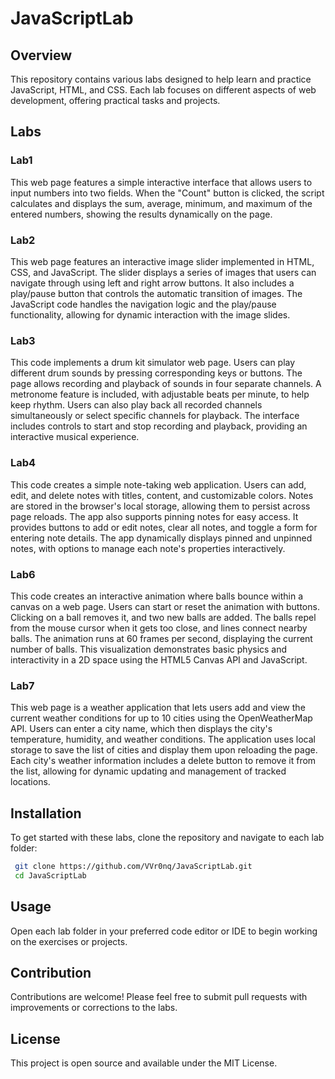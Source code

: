 # **JavaScriptLab**

## **Overview**

This repository contains various labs designed to help learn and practice JavaScript, HTML, and CSS. Each lab focuses on different aspects of web development, offering practical tasks and projects.

## **Labs**

### **Lab1**
This web page features a simple interactive interface that allows users to input numbers into two fields. When the "Count" button is clicked, the script calculates and displays the sum, average, minimum, and maximum of the entered numbers, showing the results dynamically on the page.

### **Lab2**
This web page features an interactive image slider implemented in HTML, CSS, and JavaScript. The slider displays a series of images that users can navigate through using left and right arrow buttons. It also includes a play/pause button that controls the automatic transition of images. The JavaScript code handles the navigation logic and the play/pause functionality, allowing for dynamic interaction with the image slides.

### **Lab3**
This code implements a drum kit simulator web page. Users can play different drum sounds by pressing corresponding keys or buttons. The page allows recording and playback of sounds in four separate channels. A metronome feature is included, with adjustable beats per minute, to help keep rhythm. Users can also play back all recorded channels simultaneously or select specific channels for playback. The interface includes controls to start and stop recording and playback, providing an interactive musical experience.

### **Lab4**
This code creates a simple note-taking web application. Users can add, edit, and delete notes with titles, content, and customizable colors. Notes are stored in the browser's local storage, allowing them to persist across page reloads. The app also supports pinning notes for easy access. It provides buttons to add or edit notes, clear all notes, and toggle a form for entering note details. The app dynamically displays pinned and unpinned notes, with options to manage each note's properties interactively.

### **Lab6**
This code creates an interactive animation where balls bounce within a canvas on a web page. Users can start or reset the animation with buttons. Clicking on a ball removes it, and two new balls are added. The balls repel from the mouse cursor when it gets too close, and lines connect nearby balls. The animation runs at 60 frames per second, displaying the current number of balls. This visualization demonstrates basic physics and interactivity in a 2D space using the HTML5 Canvas API and JavaScript.

### **Lab7**
This web page is a weather application that lets users add and view the current weather conditions for up to 10 cities using the OpenWeatherMap API. Users can enter a city name, which then displays the city's temperature, humidity, and weather conditions. The application uses local storage to save the list of cities and display them upon reloading the page. Each city's weather information includes a delete button to remove it from the list, allowing for dynamic updating and management of tracked locations.

## **Installation**

To get started with these labs, clone the repository and navigate to each lab folder:

```bash
 git clone https://github.com/VVr0nq/JavaScriptLab.git
 cd JavaScriptLab
```

## **Usage**
Open each lab folder in your preferred code editor or IDE to begin working on the exercises or projects.

## **Contribution**
Contributions are welcome! Please feel free to submit pull requests with improvements or corrections to the labs.

## **License**
This project is open source and available under the MIT License.
